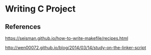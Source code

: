 # Writing C Project

## References

<https://seisman.github.io/how-to-write-makefile/recipes.html>

<http://wen00072.github.io/blog/2014/03/14/study-on-the-linker-script>
